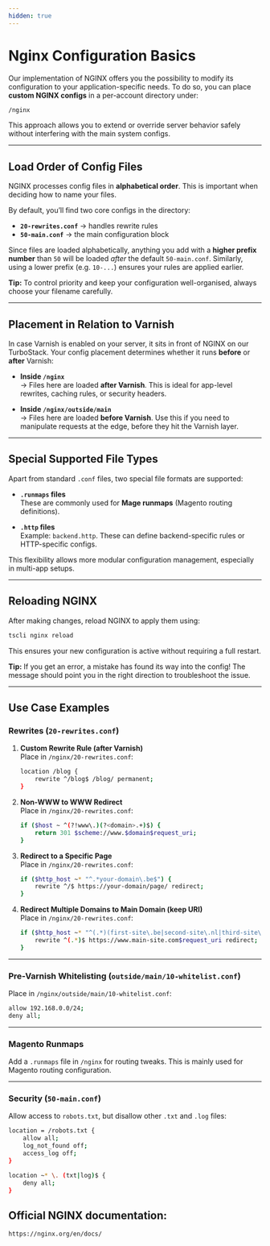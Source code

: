 ```yaml
---
hidden: true
---
```


# Nginx Configuration Basics

Our implementation of NGINX offers you the possibility to modify its configuration to your application-specific needs. To do so, you can place **custom NGINX configs** in a per-account directory under:  

```bash
/nginx
```

This approach allows you to extend or override server behavior safely without interfering with the main system configs.

---

## Load Order of Config Files

NGINX processes config files in **alphabetical order**. This is important when deciding how to name your files.  

By default, you’ll find two core configs in the directory:  

- **`20-rewrites.conf`** → handles rewrite rules  
- **`50-main.conf`** → the main configuration block  

Since files are loaded alphabetically, anything you add with a **higher prefix number** than `50` will be loaded *after* the default `50-main.conf`. Similarly, using a lower prefix (e.g. `10-...`) ensures your rules are applied earlier.

**Tip:** To control priority and keep your configuration well-organised, always choose your filename carefully.

---

## Placement in Relation to Varnish

In case Varnish is enabled on your server, it sits in front of NGINX on our TurboStack. Your config placement determines whether it runs **before** or **after** Varnish:

- **Inside `/nginx`**  
  → Files here are loaded **after Varnish**. This is ideal for app-level rewrites, caching rules, or security headers.  

- **Inside `/nginx/outside/main`**  
  → Files here are loaded **before Varnish**. Use this if you need to manipulate requests at the edge, before they hit the Varnish layer.  

---

## Special Supported File Types

Apart from standard `.conf` files, two special file formats are supported:

- **`.runmaps` files**  
  These are commonly used for **Mage runmaps** (Magento routing definitions).  

- **`.http` files**  
  Example: `backend.http`. These can define backend-specific rules or HTTP-specific configs.  

This flexibility allows more modular configuration management, especially in multi-app setups.

---

## Reloading NGINX

After making changes, reload NGINX to apply them using:

```bash
tscli nginx reload
```

This ensures your new configuration is active without requiring a full restart.

**Tip:** If you get an error, a mistake has found its way into the config! The message should point you in the right direction to troubleshoot the issue. 

---

## Use Case Examples

### Rewrites (`20-rewrites.conf`)

1. **Custom Rewrite Rule (after Varnish)**  
   Place in `/nginx/20-rewrites.conf`:  

   ```bash
   location /blog {
       rewrite ^/blog$ /blog/ permanent;
   }
   ```

2. **Non-WWW to WWW Redirect**  
   Place in `/nginx/20-rewrites.conf`:  

   ```bash
   if ($host ~ ^(?!www\.)(?<domain>.+)$) {
       return 301 $scheme://www.$domain$request_uri;
   }
   ```

3. **Redirect to a Specific Page**  
   Place in `/nginx/20-rewrites.conf`:  

   ```bash
   if ($http_host ~* "^.*your-domain\.be$") {
       rewrite ^/$ https://your-domain/page/ redirect;
   }
   ```

4. **Redirect Multiple Domains to Main Domain (keep URI)**  
   Place in `/nginx/20-rewrites.conf`:  

   ```bash
   if ($http_host ~* "^(.*)(first-site\.be|second-site\.nl|third-site\.eu)$") {
       rewrite ^(.*)$ https://www.main-site.com$request_uri redirect;
   }
   ```

---

### Pre-Varnish Whitelisting (`outside/main/10-whitelist.conf`)

Place in `/nginx/outside/main/10-whitelist.conf`:  

```bash
allow 192.168.0.0/24;
deny all;
```

---

### Magento Runmaps

Add a `.runmaps` file in `/nginx` for routing tweaks. This is mainly used for Magento routing configuration.

---

### Security (`50-main.conf`)

Allow access to `robots.txt`, but disallow other `.txt` and `.log` files:  

```bash
location = /robots.txt {
    allow all;
    log_not_found off;
    access_log off;
}

location ~* \. (txt|log)$ {
    deny all;
}
```

## Official NGINX documentation:

```
https://nginx.org/en/docs/
```